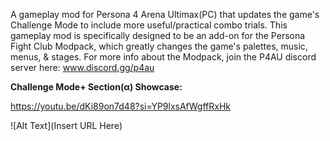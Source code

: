 A gameplay mod for Persona 4 Arena Ultimax(PC) that updates the game's Challenge Mode to include more useful/practical combo trials.
This gameplay mod is specifically designed to be an add-on for the Persona Fight Club Modpack, which greatly changes the game's palettes, music, menus, & stages. For more info about the Modpack, join the P4AU discord server here: www.discord.gg/p4au


**Challenge Mode+ Section(α) Showcase:**

https://youtu.be/dKi89on7d48?si=YP9lxsAfWgffRxHk


![Alt Text](Insert URL Here)
